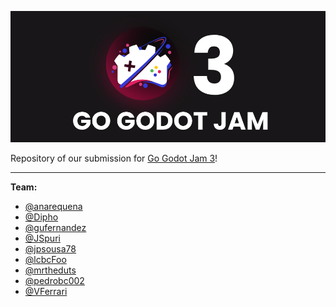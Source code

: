![Go Godot Jam 3 Banner](./raw_assets/images/go_godot_jam/GoGodorJam3-Banner.png)

Repository of our submission for [Go Godot Jam 3](https://itch.io/jam/go-godot-jam-3)!

---
**Team:**
- [@anarequena](https://github.com/anarequena)
- [@Dipho](https://github.com/Dipho)
- [@gufernandez](https://github.com/gufernandez)
- [@JSpuri](https://github.com/JSpuri)
- [@jpsousa78](https://github.com/jpsousa78)
- [@lcbcFoo](https://github.com/lcbcFoo)
- [@mrtheduts](https://github.com/mrtheduts)
- [@pedrobc002](https://github.com/pedrobc002)
- [@VFerrari](https://github.com/VFerrari)
